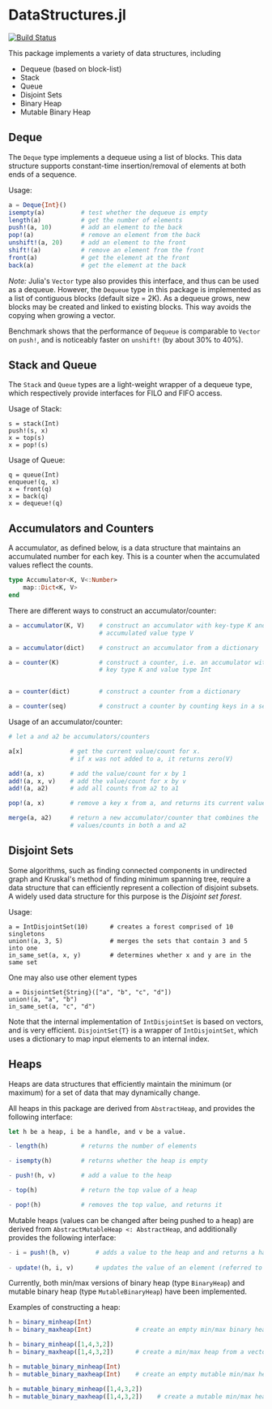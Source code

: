 # DataStructures.jl

[![Build Status](https://travis-ci.org/lindahua/DataStructures.jl.png)](https://travis-ci.org/lindahua/DataStructures.jl)

This package implements a variety of data structures, including

* Dequeue (based on block-list)
* Stack
* Queue
* Disjoint Sets
* Binary Heap
* Mutable Binary Heap

## Deque

The ``Deque`` type implements a dequeue using a list of blocks. This data structure supports constant-time insertion/removal of elements at both ends of a sequence.

Usage:
```julia
a = Deque{Int}()
isempty(a)          # test whether the dequeue is empty
length(a)           # get the number of elements
push!(a, 10)        # add an element to the back
pop!(a)             # remove an element from the back
unshift!(a, 20)     # add an element to the front
shift!(a)           # remove an element from the front
front(a)            # get the element at the front
back(a)             # get the element at the back
```

*Note:* Julia's ``Vector`` type also provides this interface, and thus can be used as a dequeue. However, the ``Dequeue`` type in this package is implemented as a list of contiguous blocks (default size = 2K). As a dequeue grows, new blocks may be created and linked to existing blocks. This way avoids the copying when growing a vector.

Benchmark shows that the performance of ``Dequeue`` is comparable to ``Vector`` on ``push!``, and is noticeably faster on ``unshift!`` (by about 30% to 40%).


## Stack and Queue

The ``Stack`` and ``Queue`` types are a light-weight wrapper of a dequeue type, which respectively provide interfaces for FILO and FIFO access.

Usage of Stack:
```
s = stack(Int)
push!(s, x)
x = top(s)
x = pop!(s)
``` 

Usage of Queue:
```
q = queue(Int)
enqueue!(q, x)
x = front(q)
x = back(q)
x = dequeue!(q)
```

## Accumulators and Counters

A accumulator, as defined below, is a data structure that maintains an accumulated number for each key. This is a counter when the accumulated values reflect the counts. 

```julia
type Accumulator<K, V<:Number> 
	map::Dict<K, V>
end
```

There are different ways to construct an accumulator/counter:

```julia
a = accumulator(K, V)    # construct an accumulator with key-type K and 
                         # accumulated value type V

a = accumulator(dict)    # construct an accumulator from a dictionary

a = counter(K)           # construct a counter, i.e. an accumulator with
                         # key type K and value type Int


a = counter(dict)        # construct a counter from a dictionary

a = counter(seq)         # construct a counter by counting keys in a sequence
```

Usage of an accumulator/counter:

```julia
# let a and a2 be accumulators/counters

a[x]             # get the current value/count for x. 
                 # if x was not added to a, it returns zero(V)

add!(a, x)       # add the value/count for x by 1
add!(a, x, v)    # add the value/count for x by v
add!(a, a2)      # add all counts from a2 to a1

pop!(a, x)       # remove a key x from a, and returns its current value

merge(a, a2)     # return a new accumulator/counter that combines the
                 # values/counts in both a and a2
```


## Disjoint Sets

Some algorithms, such as finding connected components in undirected graph and Kruskal's method of finding minimum spanning tree, require a data structure that can efficiently represent a collection of disjoint subsets. 
A widely used data structure for this purpose is the *Disjoint set forest*. 

Usage:
```
a = IntDisjointSet(10)      # creates a forest comprised of 10 singletons
union!(a, 3, 5)             # merges the sets that contain 3 and 5 into one
in_same_set(a, x, y)        # determines whether x and y are in the same set
```

One may also use other element types
```
a = DisjointSet{String}(["a", "b", "c", "d"])
union!(a, "a", "b")
in_same_set(a, "c", "d")
```

Note that the internal implementation of ``IntDisjointSet`` is based on vectors, and is very efficient. ``DisjointSet{T}`` is a wrapper of ``IntDisjointSet``, which uses a dictionary to map input elements to an internal index. 


## Heaps

Heaps are data structures that efficiently maintain the minimum (or maximum) for a set of data that may dynamically change. 

All heaps in this package are derived from ``AbstractHeap``, and provides the following interface:

```julia
let h be a heap, i be a handle, and v be a value.

- length(h)         # returns the number of elements

- isempty(h)        # returns whether the heap is empty

- push!(h, v)       # add a value to the heap

- top(h)            # return the top value of a heap

- pop!(h)           # removes the top value, and returns it
```

Mutable heaps (values can be changed after being pushed to a heap) are derived from 
``AbstractMutableHeap <: AbstractHeap``, and additionally provides the following interface:

```julia
- i = push!(h, v)       # adds a value to the heap and and returns a handle to v
                    
- update!(h, i, v)      # updates the value of an element (referred to by the handle i)
```

Currently, both min/max versions of binary heap (type ``BinaryHeap``) and mutable binary heap (type ``MutableBinaryHeap``) have been implemented.

Examples of constructing a heap:
```julia
h = binary_minheap(Int)            
h = binary_maxheap(Int)            # create an empty min/max binary heap of integers

h = binary_minheap([1,4,3,2])      
h = binary_maxheap([1,4,3,2])      # create a min/max heap from a vector

h = mutable_binary_minheap(Int)    
h = mutable_binary_maxheap(Int)    # create an empty mutable min/max heap

h = mutable_binary_minheap([1,4,3,2])    
h = mutable_binary_maxheap([1,4,3,2])    # create a mutable min/max heap from a vector
```
